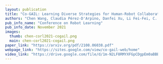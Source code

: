 ```yaml
---
layout: publication
title: "Co-GAIL: Learning Diverse Strategies for Human-Robot Collaboration"
authors: "Chen Wang, Claudia Pérez-D'Arpino, Danfei Xu, Li Fei-Fei, C. Karen Liu, Silvio Savarese"
pub_info_name: "Conference on Robot Learning"
pub_info_date: November 2021
images:
  thumb: chen-corl2021-cogail.png
  main: chen-corl2021-cogail.png
paper_link: "https://arxiv.org/pdf/2108.06038.pdf"
webpage_link: "https://sites.google.com/view/co-gail-web/home"
video_link: "https://drive.google.com/file/d/1m-N2LF8RMYXFGpCDgpEm0aBBBFu0lG-o/view"
---
```


